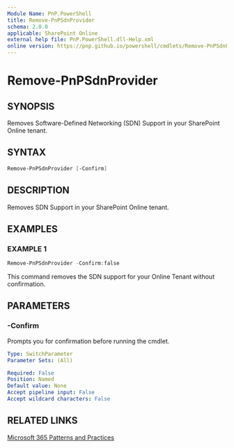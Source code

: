 ```yaml
---
Module Name: PnP.PowerShell
title: Remove-PnPSdnProvider
schema: 2.0.0
applicable: SharePoint Online
external help file: PnP.PowerShell.dll-Help.xml
online version: https://pnp.github.io/powershell/cmdlets/Remove-PnPSdnProvider.html
---
```

 
# Remove-PnPSdnProvider

## SYNOPSIS
Removes Software-Defined Networking (SDN) Support in your SharePoint Online tenant.

## SYNTAX

```powershell
Remove-PnPSdnProvider [-Confirm]
```

## DESCRIPTION
Removes SDN Support in your SharePoint Online tenant.

## EXAMPLES

### EXAMPLE 1
```powershell
Remove-PnPSdnProvider -Confirm:false
```

This command removes the SDN support for your Online Tenant without confirmation.

## PARAMETERS

### -Confirm
Prompts you for confirmation before running the cmdlet.

```yaml
Type: SwitchParameter
Parameter Sets: (All)

Required: False
Position: Named
Default value: None
Accept pipeline input: False
Accept wildcard characters: False
```

## RELATED LINKS

[Microsoft 365 Patterns and Practices](https://aka.ms/m365pnp)

